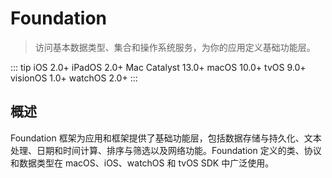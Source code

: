 # Foundation

> 访问基本数据类型、集合和操作系统服务，为你的应用定义基础功能层。

::: tip
iOS 2.0+
iPadOS 2.0+
Mac Catalyst 13.0+
macOS 10.0+
tvOS 9.0+
visionOS 1.0+
watchOS 2.0+
:::

## 概述

Foundation 框架为应用和框架提供了基础功能层，包括数据存储与持久化、文本处理、日期和时间计算、排序与筛选以及网络功能。Foundation 定义的类、协议和数据类型在 macOS、iOS、watchOS 和 tvOS SDK 中广泛使用。
